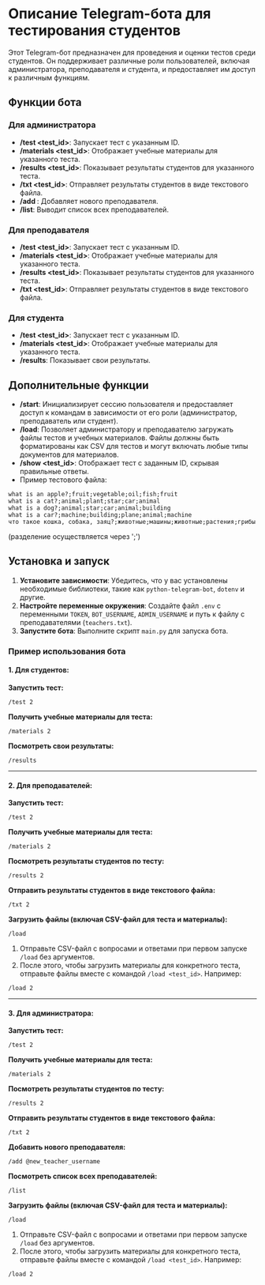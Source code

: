 
# Описание Telegram-бота для тестирования студентов

Этот Telegram-бот предназначен для проведения и оценки тестов среди студентов. Он поддерживает различные роли пользователей, включая администратора, преподавателя и студента, и предоставляет им доступ к различным функциям.

## Функции бота

### Для администратора
- **/test <test_id>**: Запускает тест с указанным ID.
- **/materials <test_id>**: Отображает учебные материалы для указанного теста.
- **/results <test_id>**: Показывает результаты студентов для указанного теста.
- **/txt <test_id>**: Отправляет результаты студентов в виде текстового файла.
- **/add <username>**: Добавляет нового преподавателя.
- **/list**: Выводит список всех преподавателей.

### Для преподавателя
- **/test <test_id>**: Запускает тест с указанным ID.
- **/materials <test_id>**: Отображает учебные материалы для указанного теста.
- **/results <test_id>**: Показывает результаты студентов для указанного теста.
- **/txt <test_id>**: Отправляет результаты студентов в виде текстового файла.

### Для студента
- **/test <test_id>**: Запускает тест с указанным ID.
- **/materials <test_id>**: Отображает учебные материалы для указанного теста.
- **/results**: Показывает свои результаты.

## Дополнительные функции
- **/start**: Инициализирует сессию пользователя и предоставляет доступ к командам в зависимости от его роли (администратор, преподаватель или студент).
- **/load**: Позволяет администратору и преподавателю загружать файлы тестов и учебных материалов. Файлы должны быть форматированы как CSV для тестов и могут включать любые типы документов для материалов.
- **/show <test_id>**: Отображает тест с заданным ID, скрывая правильные ответы.
- 
  Пример тестового файла:
```
what is an apple?;fruit;vegetable;oil;fish;fruit
what is a cat?;animal;plant;star;car;animal
what is a dog?;animal;star;car;animal;building
what is a car?;machine;building;plane;animal;machine
что такое кошка, собака, заяц?;животные;машины;животные;растения;грибы
```
  (разделение осуществляется через ';')
  
## Установка и запуск

1. **Установите зависимости**: Убедитесь, что у вас установлены необходимые библиотеки, такие как `python-telegram-bot`, `dotenv` и другие.
2. **Настройте переменные окружения**: Создайте файл `.env` с переменными `TOKEN`, `BOT_USERNAME`, `ADMIN_USERNAME` и путь к файлу с преподавателями (`teachers.txt`).
3. **Запустите бота**: Выполните скрипт `main.py` для запуска бота.


### Пример использования бота

#### 1. Для студентов:

**Запустить тест:**
```
/test 2
```

**Получить учебные материалы для теста:**
```
/materials 2
```

**Посмотреть свои результаты:**
```
/results
```

---

#### 2. Для преподавателей:

**Запустить тест:**
```
/test 2
```

**Получить учебные материалы для теста:**
```
/materials 2
```

**Посмотреть результаты студентов по тесту:**
```
/results 2
```

**Отправить результаты студентов в виде текстового файла:**
```
/txt 2
```

**Загрузить файлы (включая CSV-файл для теста и материалы):**
```
/load
```
1. Отправьте CSV-файл с вопросами и ответами при первом запуске `/load` без аргументов.
2. После этого, чтобы загрузить материалы для конкретного теста, отправьте файлы вместе с командой `/load <test_id>`. Например:
```
/load 2
```

---

#### 3. Для администратора:

**Запустить тест:**
```
/test 2
```

**Получить учебные материалы для теста:**
```
/materials 2
```

**Посмотреть результаты студентов по тесту:**
```
/results 2
```

**Отправить результаты студентов в виде текстового файла:**
```
/txt 2
```

**Добавить нового преподавателя:**
```
/add @new_teacher_username
```

**Посмотреть список всех преподавателей:**
```
/list
```

**Загрузить файлы (включая CSV-файл для теста и материалы):**
```
/load
```
1. Отправьте CSV-файл с вопросами и ответами при первом запуске `/load` без аргументов.
2. После этого, чтобы загрузить материалы для конкретного теста, отправьте файлы вместе с командой `/load <test_id>`. Например:
```
/load 2
```
